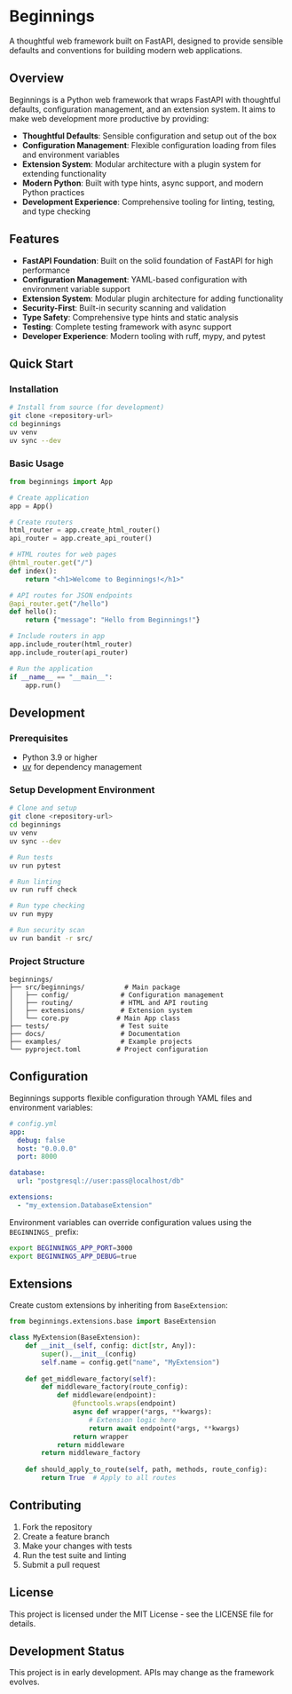 # Beginnings

A thoughtful web framework built on FastAPI, designed to provide sensible defaults and conventions for building modern web applications.

## Overview

Beginnings is a Python web framework that wraps FastAPI with thoughtful defaults, configuration management, and an extension system. It aims to make web development more productive by providing:

- **Thoughtful Defaults**: Sensible configuration and setup out of the box
- **Configuration Management**: Flexible configuration loading from files and environment variables
- **Extension System**: Modular architecture with a plugin system for extending functionality
- **Modern Python**: Built with type hints, async support, and modern Python practices
- **Development Experience**: Comprehensive tooling for linting, testing, and type checking

## Features

- **FastAPI Foundation**: Built on the solid foundation of FastAPI for high performance
- **Configuration Management**: YAML-based configuration with environment variable support
- **Extension System**: Modular plugin architecture for adding functionality
- **Security-First**: Built-in security scanning and validation
- **Type Safety**: Comprehensive type hints and static analysis
- **Testing**: Complete testing framework with async support
- **Developer Experience**: Modern tooling with ruff, mypy, and pytest

## Quick Start

### Installation

```bash
# Install from source (for development)
git clone <repository-url>
cd beginnings
uv venv
uv sync --dev
```

### Basic Usage

```python
from beginnings import App

# Create application
app = App()

# Create routers
html_router = app.create_html_router()
api_router = app.create_api_router()

# HTML routes for web pages
@html_router.get("/")
def index():
    return "<h1>Welcome to Beginnings!</h1>"

# API routes for JSON endpoints
@api_router.get("/hello")
def hello():
    return {"message": "Hello from Beginnings!"}

# Include routers in app
app.include_router(html_router)
app.include_router(api_router)

# Run the application
if __name__ == "__main__":
    app.run()
```

## Development

### Prerequisites

- Python 3.9 or higher
- [uv](https://github.com/astral-sh/uv) for dependency management

### Setup Development Environment

```bash
# Clone and setup
git clone <repository-url>
cd beginnings
uv venv
uv sync --dev

# Run tests
uv run pytest

# Run linting
uv run ruff check

# Run type checking
uv run mypy

# Run security scan
uv run bandit -r src/
```

### Project Structure

```
beginnings/
├── src/beginnings/          # Main package
│   ├── config/             # Configuration management
│   ├── routing/            # HTML and API routing
│   ├── extensions/         # Extension system
│   └── core.py            # Main App class
├── tests/                  # Test suite
├── docs/                   # Documentation
├── examples/               # Example projects
└── pyproject.toml         # Project configuration
```

## Configuration

Beginnings supports flexible configuration through YAML files and environment variables:

```yaml
# config.yml
app:
  debug: false
  host: "0.0.0.0"
  port: 8000

database:
  url: "postgresql://user:pass@localhost/db"

extensions:
  - "my_extension.DatabaseExtension"
```

Environment variables can override configuration values using the `BEGINNINGS_` prefix:

```bash
export BEGINNINGS_APP_PORT=3000
export BEGINNINGS_APP_DEBUG=true
```

## Extensions

Create custom extensions by inheriting from `BaseExtension`:

```python
from beginnings.extensions.base import BaseExtension

class MyExtension(BaseExtension):
    def __init__(self, config: dict[str, Any]):
        super().__init__(config)
        self.name = config.get("name", "MyExtension")
    
    def get_middleware_factory(self):
        def middleware_factory(route_config):
            def middleware(endpoint):
                @functools.wraps(endpoint)
                async def wrapper(*args, **kwargs):
                    # Extension logic here
                    return await endpoint(*args, **kwargs)
                return wrapper
            return middleware
        return middleware_factory
    
    def should_apply_to_route(self, path, methods, route_config):
        return True  # Apply to all routes
```

## Contributing

1. Fork the repository
2. Create a feature branch
3. Make your changes with tests
4. Run the test suite and linting
5. Submit a pull request

## License

This project is licensed under the MIT License - see the LICENSE file for details.

## Development Status

This project is in early development. APIs may change as the framework evolves.